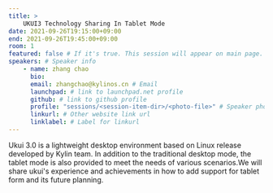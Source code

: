 ```yaml
---
title: >
    UKUI3 Technology Sharing In Tablet Mode 
date: 2021-09-26T19:15:00+09:00
end: 2021-09-26T19:45:00+09:00
room: 1
featured: false # If it's true. This session will appear on main page.
speakers: # Speaker info
    - name: zhang chao
      bio: 
      email: zhangchao@kylinos.cn # Email
      launchpad: # link to launchpad.net profile
      github: # link to github profile
      profile: "sessions/<session-item-dir>/<photo-file>" # Speaker photo
      linkurl: # Other website link url
      linklabel: # Label for linkurl
---
```

Ukui 3.0 is a lightweight desktop environment based on Linux release developed by Kylin team. In addition to the traditional desktop mode, the tablet mode is also provided to meet the needs of various scenarios.We will share ukui's experience and achievements in how to add support for tablet form and its future planning.


